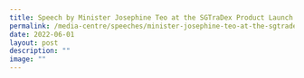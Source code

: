 ```yaml
---
title: Speech by Minister Josephine Teo at the SGTraDex Product Launch
permalink: /media-centre/speeches/minister-josephine-teo-at-the-sgtradex-product-launch/
date: 2022-06-01
layout: post
description: ""
image: ""
---
```


